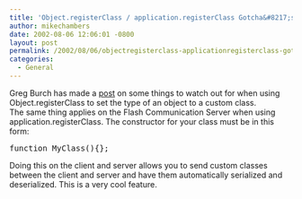 ```yaml
---
title: 'Object.registerClass / application.registerClass Gotcha&#8217;s'
author: mikechambers
date: 2002-08-06 12:06:01 -0800
layout: post
permalink: /2002/08/06/objectregisterclass-applicationregisterclass-gotchas/
categories:
  - General
---
```



Greg Burch has made a [post][1] on some things to watch out for when using Object.registerClass to set the type of an object to a custom class.  
The same thing applies on the Flash Communication Server when using application.registerClass. The constructor for your class must be in this form:
<PRE>function MyClass(){};</PRE>

  
Doing this on the client and server allows you to send custom classes between the client and server and have them automatically serialized and deserialized. This is a very cool feature.

 [1]: http://radio.weblogs.com/0107886/2002/08/06.html#a37